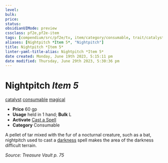 ```yaml
---
level:
bulk:
price:
status:
obsidianUIMode: preview
cssclass: pf2e,pf2e-item
tags: [compendium/src/pf2e/tv, item/category/consumable, trait/catalyst, trait/consumable, trait/magical]
aliases: [Nightpitch *Item 5*, "Nightpitch"]
title: Nightpitch *Item 5*
linter-yaml-title-alias: Nightpitch *Item 5*
date created: Monday, June 19th 2023, 5:15:11 pm
date modified: Thursday, June 29th 2023, 5:30:36 pm
---
```


# Nightpitch *Item 5*

[catalyst](rules/traits/catalyst-som.md) [consumable](rules/traits/consumable.md) [magical](rules/traits/magical.md)  

- **Price** 60 gp
- **Usage** held in 1 hand; **Bulk** L
- **Activate** [Cast a Spell](rules/actions/cast-a-spell.md)
- **Category** Consumable

A pellet of tar mixed with the fur of a nocturnal creature, such as a bat, nightpitch used to cast a [darkness](compendium/spells/darkness.md) spell makes the area of the darkness difficult terrain.

*Source: Treasure Vault p. 75*
